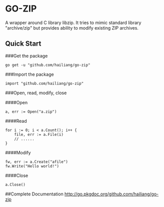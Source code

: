 GO-ZIP
======

A wrapper around C library libzip. It tries to mimic standard library "archive/zip" but provides ability to modify existing ZIP archives. 

Quick Start
-----------

###Get the package

    go get -u "github.com/hailiang/go-zip"

###Import the package

    import "github.com/hailiang/go-zip"

###Open, read, modify, close

####Open

    a, err := Open("a.zip")

####Read

    for i := 0; i < a.Count(); i++ {
        file, err := a.File(i)
        // ......
    }

####Modify

    fw, err := a.Create("afile")
    fw.Write("Hello world!")

####Close

    a.Close()

##Complete Documentation
http://go.pkgdoc.org/github.com/hailiang/go-zip


